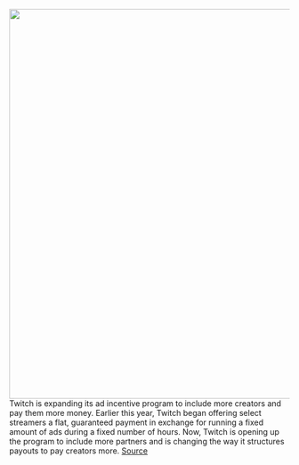 <img src='https://cdn.vox-cdn.com/thumbor/B1dWzrSKO7fGXInnWZS-fC6EDaI=/0x0:2040x1360/1200x800/filters:focal(857x517:1183x843)/cdn.vox-cdn.com/uploads/chorus_image/image/70976758/acastro_210115_1777_twitch_0003.0.jpg' width='700px' /><br/>
Twitch is expanding its ad incentive program to include more creators and pay them more money. Earlier this year, Twitch began offering select streamers a flat, guaranteed payment in exchange for running a fixed amount of ads during a fixed number of hours. Now, Twitch is opening up the program to include more partners and is changing the way it structures payouts to pay creators more.
<a href='https://www.theverge.com/2022/6/14/23168185/twitch-ad-incentive-program-payouts-increase-1-billion-streamer-revenue'> Source <a/>